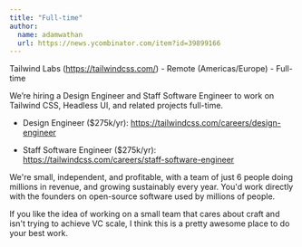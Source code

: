 ```yaml
---
title: "Full-time"
author:
  name: adamwathan
  url: https://news.ycombinator.com/item?id=39899166
---
```

Tailwind Labs (<a href="https:&#x2F;&#x2F;tailwindcss.com&#x2F;" rel="nofollow">https:&#x2F;&#x2F;tailwindcss.com&#x2F;</a>) - Remote (Americas&#x2F;Europe) - Full-time

We’re hiring a Design Engineer and Staff Software Engineer to work on Tailwind CSS, Headless UI, and related projects full-time.

- Design Engineer ($275k&#x2F;yr): <a href="https:&#x2F;&#x2F;tailwindcss.com&#x2F;careers&#x2F;design-engineer" rel="nofollow">https:&#x2F;&#x2F;tailwindcss.com&#x2F;careers&#x2F;design-engineer</a>

- Staff Software Engineer ($275k&#x2F;yr): <a href="https:&#x2F;&#x2F;tailwindcss.com&#x2F;careers&#x2F;staff-software-engineer" rel="nofollow">https:&#x2F;&#x2F;tailwindcss.com&#x2F;careers&#x2F;staff-software-engineer</a>

We&#x27;re small, independent, and profitable, with a team of just 6 people doing millions in revenue, and growing sustainably every year. You&#x27;d work directly with the founders on open-source software used by millions of people.

If you like the idea of working on a small team that cares about craft and isn&#x27;t trying to achieve VC scale, I think this is a pretty awesome place to do your best work.
